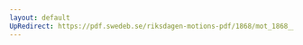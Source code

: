 ```yaml
---
layout: default
UpRedirect: https://pdf.swedeb.se/riksdagen-motions-pdf/1868/mot_1868__ak__00171/mot_1868__ak__00171_001.pdf
---
```

